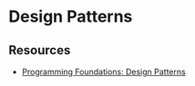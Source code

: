 # Design Patterns

## Resources

- [Programming Foundations: Design Patterns](https://www.linkedin.com/learning/programming-foundations-design-patterns-2)
